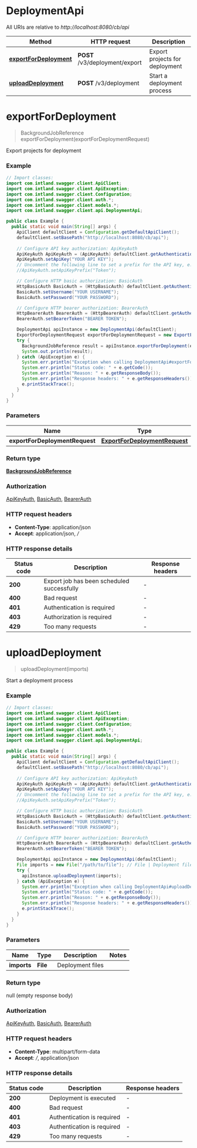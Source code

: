 # DeploymentApi

All URIs are relative to *http://localhost:8080/cb/api*

Method | HTTP request | Description
------------- | ------------- | -------------
[**exportForDeployment**](DeploymentApi.md#exportForDeployment) | **POST** /v3/deployment/export | Export projects for deployment
[**uploadDeployment**](DeploymentApi.md#uploadDeployment) | **POST** /v3/deployment | Start a deployment process


<a name="exportForDeployment"></a>
# **exportForDeployment**
> BackgroundJobReference exportForDeployment(exportForDeploymentRequest)

Export projects for deployment

### Example
```java
// Import classes:
import com.intland.swagger.client.ApiClient;
import com.intland.swagger.client.ApiException;
import com.intland.swagger.client.Configuration;
import com.intland.swagger.client.auth.*;
import com.intland.swagger.client.models.*;
import com.intland.swagger.client.api.DeploymentApi;

public class Example {
  public static void main(String[] args) {
    ApiClient defaultClient = Configuration.getDefaultApiClient();
    defaultClient.setBasePath("http://localhost:8080/cb/api");
    
    // Configure API key authorization: ApiKeyAuth
    ApiKeyAuth ApiKeyAuth = (ApiKeyAuth) defaultClient.getAuthentication("ApiKeyAuth");
    ApiKeyAuth.setApiKey("YOUR API KEY");
    // Uncomment the following line to set a prefix for the API key, e.g. "Token" (defaults to null)
    //ApiKeyAuth.setApiKeyPrefix("Token");

    // Configure HTTP basic authorization: BasicAuth
    HttpBasicAuth BasicAuth = (HttpBasicAuth) defaultClient.getAuthentication("BasicAuth");
    BasicAuth.setUsername("YOUR USERNAME");
    BasicAuth.setPassword("YOUR PASSWORD");

    // Configure HTTP bearer authorization: BearerAuth
    HttpBearerAuth BearerAuth = (HttpBearerAuth) defaultClient.getAuthentication("BearerAuth");
    BearerAuth.setBearerToken("BEARER TOKEN");

    DeploymentApi apiInstance = new DeploymentApi(defaultClient);
    ExportForDeploymentRequest exportForDeploymentRequest = new ExportForDeploymentRequest(); // ExportForDeploymentRequest | 
    try {
      BackgroundJobReference result = apiInstance.exportForDeployment(exportForDeploymentRequest);
      System.out.println(result);
    } catch (ApiException e) {
      System.err.println("Exception when calling DeploymentApi#exportForDeployment");
      System.err.println("Status code: " + e.getCode());
      System.err.println("Reason: " + e.getResponseBody());
      System.err.println("Response headers: " + e.getResponseHeaders());
      e.printStackTrace();
    }
  }
}
```

### Parameters

Name | Type | Description  | Notes
------------- | ------------- | ------------- | -------------
 **exportForDeploymentRequest** | [**ExportForDeploymentRequest**](ExportForDeploymentRequest.md)|  |

### Return type

[**BackgroundJobReference**](BackgroundJobReference.md)

### Authorization

[ApiKeyAuth](../README.md#ApiKeyAuth), [BasicAuth](../README.md#BasicAuth), [BearerAuth](../README.md#BearerAuth)

### HTTP request headers

 - **Content-Type**: application/json
 - **Accept**: application/json, */*

### HTTP response details
| Status code | Description | Response headers |
|-------------|-------------|------------------|
**200** | Export job has been scheduled successfully |  -  |
**400** | Bad request |  -  |
**401** | Authentication is required |  -  |
**403** | Authorization is required |  -  |
**429** | Too many requests |  -  |

<a name="uploadDeployment"></a>
# **uploadDeployment**
> uploadDeployment(imports)

Start a deployment process

### Example
```java
// Import classes:
import com.intland.swagger.client.ApiClient;
import com.intland.swagger.client.ApiException;
import com.intland.swagger.client.Configuration;
import com.intland.swagger.client.auth.*;
import com.intland.swagger.client.models.*;
import com.intland.swagger.client.api.DeploymentApi;

public class Example {
  public static void main(String[] args) {
    ApiClient defaultClient = Configuration.getDefaultApiClient();
    defaultClient.setBasePath("http://localhost:8080/cb/api");
    
    // Configure API key authorization: ApiKeyAuth
    ApiKeyAuth ApiKeyAuth = (ApiKeyAuth) defaultClient.getAuthentication("ApiKeyAuth");
    ApiKeyAuth.setApiKey("YOUR API KEY");
    // Uncomment the following line to set a prefix for the API key, e.g. "Token" (defaults to null)
    //ApiKeyAuth.setApiKeyPrefix("Token");

    // Configure HTTP basic authorization: BasicAuth
    HttpBasicAuth BasicAuth = (HttpBasicAuth) defaultClient.getAuthentication("BasicAuth");
    BasicAuth.setUsername("YOUR USERNAME");
    BasicAuth.setPassword("YOUR PASSWORD");

    // Configure HTTP bearer authorization: BearerAuth
    HttpBearerAuth BearerAuth = (HttpBearerAuth) defaultClient.getAuthentication("BearerAuth");
    BearerAuth.setBearerToken("BEARER TOKEN");

    DeploymentApi apiInstance = new DeploymentApi(defaultClient);
    File imports = new File("/path/to/file"); // File | Deployment files
    try {
      apiInstance.uploadDeployment(imports);
    } catch (ApiException e) {
      System.err.println("Exception when calling DeploymentApi#uploadDeployment");
      System.err.println("Status code: " + e.getCode());
      System.err.println("Reason: " + e.getResponseBody());
      System.err.println("Response headers: " + e.getResponseHeaders());
      e.printStackTrace();
    }
  }
}
```

### Parameters

Name | Type | Description  | Notes
------------- | ------------- | ------------- | -------------
 **imports** | **File**| Deployment files |

### Return type

null (empty response body)

### Authorization

[ApiKeyAuth](../README.md#ApiKeyAuth), [BasicAuth](../README.md#BasicAuth), [BearerAuth](../README.md#BearerAuth)

### HTTP request headers

 - **Content-Type**: multipart/form-data
 - **Accept**: */*, application/json

### HTTP response details
| Status code | Description | Response headers |
|-------------|-------------|------------------|
**200** | Deployment is executed |  -  |
**400** | Bad request |  -  |
**401** | Authentication is required |  -  |
**403** | Authentication is required |  -  |
**429** | Too many requests |  -  |

